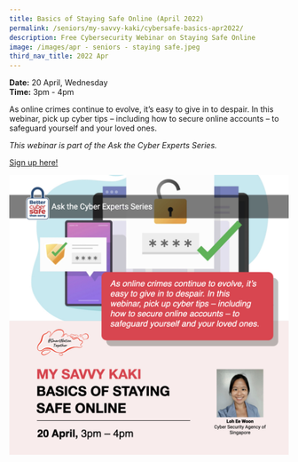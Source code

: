 ```yaml
---
title: Basics of Staying Safe Online (April 2022)
permalink: /seniors/my-savvy-kaki/cybersafe-basics-apr2022/
description: Free Cybersecurity Webinar on Staying Safe Online
image: /images/apr - seniors - staying safe.jpeg
third_nav_title: 2022 Apr
---
```


**Date:** 20 April, Wednesday
<br> **Time:** 3pm - 4pm

As online crimes continue to evolve, it’s easy to give in to despair. In this webinar, pick up cyber tips – including how to secure online accounts – to safeguard yourself and your loved ones. 

*This webinar is part of the Ask the Cyber Experts Series.*

[Sign up here! ](https://go.gov.sg/staysafeonline101-ss-apr20)

![Free Cybersecurity Webinar on Staying Safe Online for Seniors](/images/Apr%20-%20Seniors%20-%20Staying%20Safe.jpeg)